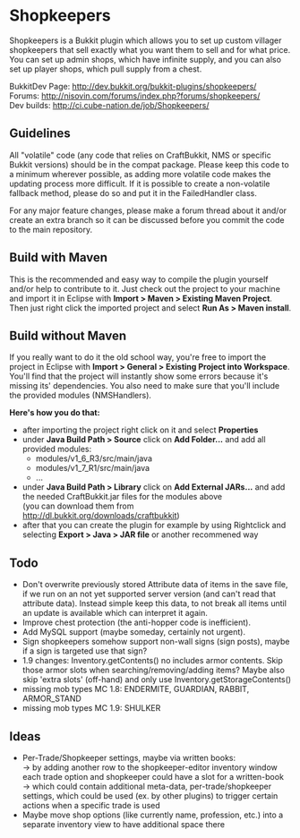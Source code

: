 Shopkeepers
===========

Shopkeepers is a Bukkit plugin which allows you to set up custom villager shopkeepers that sell exactly what you want them to sell and for what price. 
You can set up admin shops, which have infinite supply, and you can also set up player shops, which pull supply from a chest.

BukkitDev Page: http://dev.bukkit.org/bukkit-plugins/shopkeepers/  
Forums: http://nisovin.com/forums/index.php?forums/shopkeepers/  
Dev builds: http://ci.cube-nation.de/job/Shopkeepers/

Guidelines
----------

All "volatile" code (any code that relies on CraftBukkit, NMS or specific Bukkit versions) should be in the compat package.
Please keep this code to a minimum wherever possible, as adding more volatile code makes the updating process more difficult.
If it is possible to create a non-volatile fallback method, please do so and put it in the FailedHandler class.

For any major feature changes, please make a forum thread about it and/or create an extra branch so it can be discussed before you commit the code to the main repository.

Build with Maven
----------------

This is the recommended and easy way to compile the plugin yourself and/or help to contribute to it.
Just check out the project to your machine and import it in Eclipse with **Import > Maven > Existing Maven Project**.
Then just right click the imported project and select **Run As > Maven install**.

Build without Maven
-------------------

If you really want to do it the old school way, you're free to import the project in Eclipse with **Import > General > Existing Project into Workspace**. You'll find that the project will instantly show some errors because it's missing its' dependencies. You also need to make sure that you'll include the provided modules (NMSHandlers).

**Here's how you do that:**
* after importing the project right click on it and select **Properties**
* under **Java Build Path > Source** click on **Add Folder...** and add all provided modules:
  * modules/v1_6_R3/src/main/java
  * modules/v1_7_R1/src/main/java
  * ...
* under **Java Build Path > Library** click on **Add External JARs...** and add the needed CraftBukkit.jar files for the modules above<br>
  (you can download them from http://dl.bukkit.org/downloads/craftbukkit)
* after that you can create the plugin for example by using Rightclick and selecting **Export > Java > JAR file** or another recommened way


Todo
----
* Don't overwrite previously stored Attribute data of items in the save file, if we run on an not yet supported server version (and can't read that attribute data). Instead simple keep this data, to not break all items until an update is available which can interpret it again.
* Improve chest protection (the anti-hopper code is inefficient).
* Add MySQL support (maybe someday, certainly not urgent).
* Sign shopkeepers somehow support non-wall signs (sign posts), maybe if a sign is targeted use that sign?
* 1.9 changes: Inventory.getContents() no includes armor contents. Skip those armor slots when searching/removing/adding items? Maybe also skip 'extra slots' (off-hand) and only use Inventory.getStorageContents()
* missing mob types MC 1.8: ENDERMITE, GUARDIAN, RABBIT, ARMOR_STAND
* missing mob types MC 1.9: SHULKER

Ideas
----
* Per-Trade/Shopkeeper settings, maybe via written books:<br>
  -> by adding another row to the shopkeeper-editor inventory window each trade option and shopkeeper could have a slot for a written-book<br>
  -> which could contain additional meta-data, per-trade/shopkeeper settings, which could be used (ex. by other plugins) to trigger certain actions when a specific trade is used <br>
* Maybe move shop options (like currently name, profession, etc.) into a separate inventory view to have additional space there<br>
